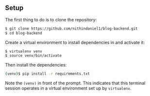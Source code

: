 ## Setup

The first thing to do is to clone the repository:

```sh
$ git clone https://github.com/nithindaniel1/blog-backend.git
$ cd blog-backend
```

Create a virtual environment to install dependencies in and activate it:

```sh
$ virtualenv venv
$ source venv/bin/activate
```

Then install the dependencies:

```sh
(venv)$ pip install -r requirements.txt
```
Note the `(venv)` in front of the prompt. This indicates that this terminal
session operates in a virtual environment set up by `virtualenv`.
